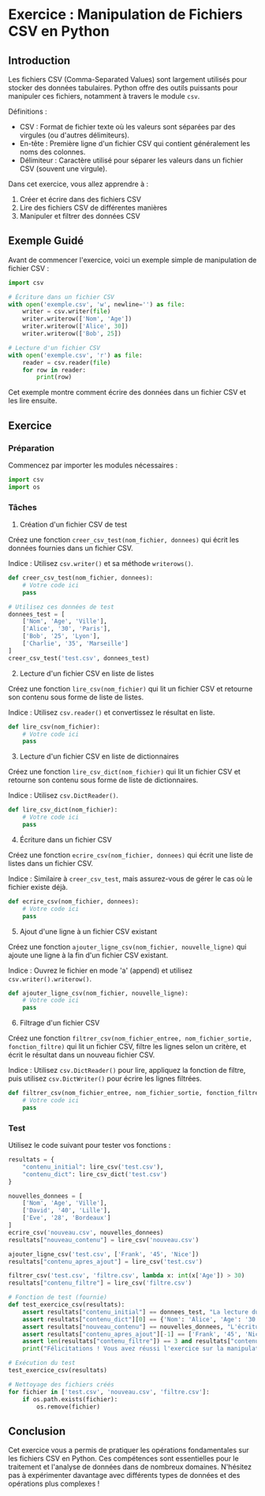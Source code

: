 # Exercice : Manipulation de Fichiers CSV en Python

## Introduction

Les fichiers CSV (Comma-Separated Values) sont largement utilisés pour stocker des données tabulaires. Python offre des outils puissants pour manipuler ces fichiers, notamment à travers le module `csv`.

Définitions :
- CSV : Format de fichier texte où les valeurs sont séparées par des virgules (ou d'autres délimiteurs).
- En-tête : Première ligne d'un fichier CSV qui contient généralement les noms des colonnes.
- Délimiteur : Caractère utilisé pour séparer les valeurs dans un fichier CSV (souvent une virgule).

Dans cet exercice, vous allez apprendre à :
1. Créer et écrire dans des fichiers CSV
2. Lire des fichiers CSV de différentes manières
3. Manipuler et filtrer des données CSV

## Exemple Guidé

Avant de commencer l'exercice, voici un exemple simple de manipulation de fichier CSV :

```python
import csv

# Écriture dans un fichier CSV
with open('exemple.csv', 'w', newline='') as file:
    writer = csv.writer(file)
    writer.writerow(['Nom', 'Age'])
    writer.writerow(['Alice', 30])
    writer.writerow(['Bob', 25])

# Lecture d'un fichier CSV
with open('exemple.csv', 'r') as file:
    reader = csv.reader(file)
    for row in reader:
        print(row)
```

Cet exemple montre comment écrire des données dans un fichier CSV et les lire ensuite.

## Exercice

### Préparation

Commencez par importer les modules nécessaires :

```python
import csv
import os
```

### Tâches

1. Création d'un fichier CSV de test

Créez une fonction `creer_csv_test(nom_fichier, donnees)` qui écrit les données fournies dans un fichier CSV.

Indice : Utilisez `csv.writer()` et sa méthode `writerows()`.

```python
def creer_csv_test(nom_fichier, donnees):
    # Votre code ici
    pass

# Utilisez ces données de test
donnees_test = [
    ['Nom', 'Age', 'Ville'],
    ['Alice', '30', 'Paris'],
    ['Bob', '25', 'Lyon'],
    ['Charlie', '35', 'Marseille']
]
creer_csv_test('test.csv', donnees_test)
```

2. Lecture d'un fichier CSV en liste de listes

Créez une fonction `lire_csv(nom_fichier)` qui lit un fichier CSV et retourne son contenu sous forme de liste de listes.

Indice : Utilisez `csv.reader()` et convertissez le résultat en liste.

```python
def lire_csv(nom_fichier):
    # Votre code ici
    pass
```

3. Lecture d'un fichier CSV en liste de dictionnaires

Créez une fonction `lire_csv_dict(nom_fichier)` qui lit un fichier CSV et retourne son contenu sous forme de liste de dictionnaires.

Indice : Utilisez `csv.DictReader()`.

```python
def lire_csv_dict(nom_fichier):
    # Votre code ici
    pass
```

4. Écriture dans un fichier CSV

Créez une fonction `ecrire_csv(nom_fichier, donnees)` qui écrit une liste de listes dans un fichier CSV.

Indice : Similaire à `creer_csv_test`, mais assurez-vous de gérer le cas où le fichier existe déjà.

```python
def ecrire_csv(nom_fichier, donnees):
    # Votre code ici
    pass
```

5. Ajout d'une ligne à un fichier CSV existant

Créez une fonction `ajouter_ligne_csv(nom_fichier, nouvelle_ligne)` qui ajoute une ligne à la fin d'un fichier CSV existant.

Indice : Ouvrez le fichier en mode 'a' (append) et utilisez `csv.writer().writerow()`.

```python
def ajouter_ligne_csv(nom_fichier, nouvelle_ligne):
    # Votre code ici
    pass
```

6. Filtrage d'un fichier CSV

Créez une fonction `filtrer_csv(nom_fichier_entree, nom_fichier_sortie, fonction_filtre)` qui lit un fichier CSV, filtre les lignes selon un critère, et écrit le résultat dans un nouveau fichier CSV.

Indice : Utilisez `csv.DictReader()` pour lire, appliquez la fonction de filtre, puis utilisez `csv.DictWriter()` pour écrire les lignes filtrées.

```python
def filtrer_csv(nom_fichier_entree, nom_fichier_sortie, fonction_filtre):
    # Votre code ici
    pass
```

### Test

Utilisez le code suivant pour tester vos fonctions :

```python
resultats = {
    "contenu_initial": lire_csv('test.csv'),
    "contenu_dict": lire_csv_dict('test.csv')
}

nouvelles_donnees = [
    ['Nom', 'Age', 'Ville'],
    ['David', '40', 'Lille'],
    ['Eve', '28', 'Bordeaux']
]
ecrire_csv('nouveau.csv', nouvelles_donnees)
resultats["nouveau_contenu"] = lire_csv('nouveau.csv')

ajouter_ligne_csv('test.csv', ['Frank', '45', 'Nice'])
resultats["contenu_apres_ajout"] = lire_csv('test.csv')

filtrer_csv('test.csv', 'filtre.csv', lambda x: int(x['Age']) > 30)
resultats["contenu_filtre"] = lire_csv('filtre.csv')

# Fonction de test (fournie)
def test_exercice_csv(resultats):
    assert resultats["contenu_initial"] == donnees_test, "La lecture du fichier CSV initial n'est pas correcte"
    assert resultats["contenu_dict"][0] == {'Nom': 'Alice', 'Age': '30', 'Ville': 'Paris'}, "La lecture du fichier CSV en tant que dictionnaire n'est pas correcte"
    assert resultats["nouveau_contenu"] == nouvelles_donnees, "L'écriture dans un nouveau fichier CSV n'est pas correcte"
    assert resultats["contenu_apres_ajout"][-1] == ['Frank', '45', 'Nice'], "L'ajout d'une ligne au fichier CSV n'est pas correct"
    assert len(resultats["contenu_filtre"]) == 3 and resultats["contenu_filtre"][1][1] > '30', "Le filtrage du fichier CSV n'est pas correct"
    print("Félicitations ! Vous avez réussi l'exercice sur la manipulation de fichiers CSV.")

# Exécution du test
test_exercice_csv(resultats)

# Nettoyage des fichiers créés
for fichier in ['test.csv', 'nouveau.csv', 'filtre.csv']:
    if os.path.exists(fichier):
        os.remove(fichier)
```

## Conclusion

Cet exercice vous a permis de pratiquer les opérations fondamentales sur les fichiers CSV en Python. Ces compétences sont essentielles pour le traitement et l'analyse de données dans de nombreux domaines. N'hésitez pas à expérimenter davantage avec différents types de données et des opérations plus complexes !